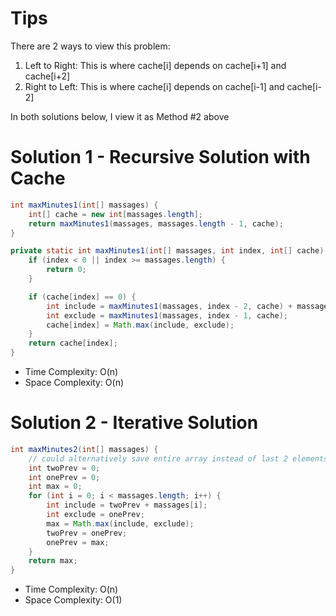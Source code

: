 # Tips

There are 2 ways to view this problem:

1. Left to Right: This is where cache[i] depends on cache[i+1] and cache[i+2]
1. Right to Left: This is where cache[i] depends on cache[i-1] and cache[i-2]

In both solutions below, I view it as Method #2 above


# Solution 1 - Recursive Solution with Cache

```java
int maxMinutes1(int[] massages) {
    int[] cache = new int[massages.length];
    return maxMinutes1(massages, massages.length - 1, cache);
}

private static int maxMinutes1(int[] massages, int index, int[] cache) {
    if (index < 0 || index >= massages.length) {
        return 0;
    }

    if (cache[index] == 0) {
        int include = maxMinutes1(massages, index - 2, cache) + massages[index];
        int exclude = maxMinutes1(massages, index - 1, cache);
        cache[index] = Math.max(include, exclude);
    }
    return cache[index];
}
```

-  Time Complexity: O(n)
- Space Complexity: O(n)


# Solution 2 - Iterative Solution

```java
int maxMinutes2(int[] massages) {
    // could alternatively save entire array instead of last 2 elements, taking up O(n) space
    int twoPrev = 0;
    int onePrev = 0;
    int max = 0;
    for (int i = 0; i < massages.length; i++) {
        int include = twoPrev + massages[i];
        int exclude = onePrev;
        max = Math.max(include, exclude);
        twoPrev = onePrev;
        onePrev = max;
    }
    return max;
}
```

-  Time Complexity: O(n)
- Space Complexity: O(1)
